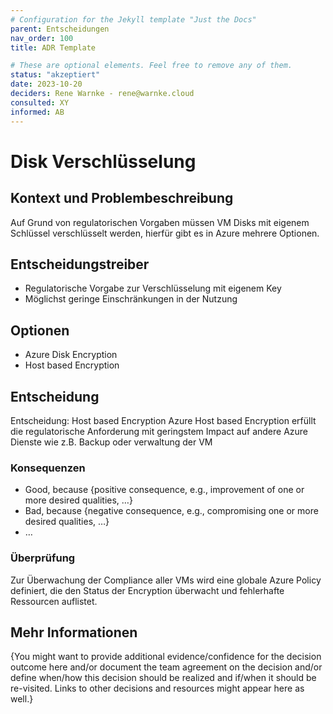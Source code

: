 ```yaml
---
# Configuration for the Jekyll template "Just the Docs"
parent: Entscheidungen
nav_order: 100
title: ADR Template

# These are optional elements. Feel free to remove any of them.
status: "akzeptiert"
date: 2023-10-20
deciders: Rene Warnke - rene@warnke.cloud
consulted: XY
informed: AB
---
```

<!-- we need to disable MD025, because we use the different heading "ADR Template" in the homepage (see above) than it is foreseen in the template -->
<!-- markdownlint-disable-next-line MD025 -->
# Disk Verschlüsselung

## Kontext und Problembeschreibung

Auf Grund von regulatorischen Vorgaben müssen VM Disks mit eigenem Schlüssel verschlüsselt werden, hierfür gibt es in Azure mehrere Optionen.

<!-- This is an optional element. Feel free to remove. -->
## Entscheidungstreiber

* Regulatorische Vorgabe zur Verschlüsselung mit eigenem Key
* Möglichst geringe Einschränkungen in der Nutzung

## Optionen

* Azure Disk Encryption
* Host based Encryption

## Entscheidung

Entscheidung: Host based Encryption
Azure Host based Encryption erfüllt die regulatorische Anforderung mit geringstem Impact auf andere Azure Dienste wie z.B. Backup oder verwaltung der VM

<!-- This is an optional element. Feel free to remove. -->
### Konsequenzen

* Good, because {positive consequence, e.g., improvement of one or more desired qualities, …}
* Bad, because {negative consequence, e.g., compromising one or more desired qualities, …}
* … <!-- numbers of consequences can vary -->

<!-- This is an optional element. Feel free to remove. -->
### Überprüfung

Zur Überwachung der Compliance aller VMs wird eine globale Azure Policy definiert, die den Status der Encryption überwacht und fehlerhafte Ressourcen auflistet.


## Mehr Informationen

{You might want to provide additional evidence/confidence for the decision outcome here and/or
 document the team agreement on the decision and/or
 define when/how this decision should be realized and if/when it should be re-visited.
Links to other decisions and resources might appear here as well.}
